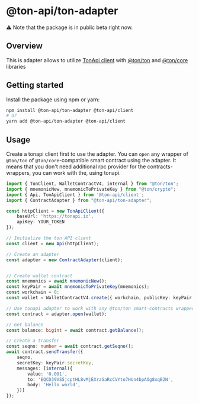 # @ton-api/ton-adapter

⚠️ Note that the package is in public beta right now.

## Overview
This is adapter allows to utilize [TonApi client](https://www.npmjs.com/package/@ton-api/client) with [@ton/ton](https://www.npmjs.com/package/@ton/ton) and [@ton/core](https://www.npmjs.com/package/@ton/core) libraries


## Getting started
Install the package using npm or yarn:

```sh
npm install @ton-api/ton-adapter @ton-api/client
# or
yarn add @ton-api/ton-adapter @ton-api/client
```

## Usage
Create a tonapi client first to use the adapter. You can `open` any wrapper of `@ton/ton` of `@ton/core`-compatible smart contract using the adapter.
It means that you don't need additional rpc provider for the contracts-wrappers, you can work with the, using tonapi.

```typescript
import { TonClient, WalletContractV4, internal } from "@ton/ton";
import { mnemonicNew, mnemonicToPrivateKey } from "@ton/crypto";
import { Api, TonApiClient } from '@ton-api/client';
import { ContractAdapter } from "@ton-api/ton-adapter";

const httpClient = new TonApiClient({
    baseUrl: 'https://tonapi.io',
    apiKey: YOUR_TOKEN
});

// Initialize the ton API client
const client = new Api(httpClient);

// Create an adapter 
const adapter = new ContractAdapter(client);


// Create wallet contract
const mnemonics = await mnemonicNew();
const keyPair = await mnemonicToPrivateKey(mnemonics);
const workchain = 0;
const wallet = WalletContractV4.create({ workchain, publicKey: keyPair.publicKey });

// Use tonapi adapter to work with any @ton/ton smart-contracts wrappers
const contract = adapter.open(wallet);

// Get balance
const balance: bigint = await contract.getBalance();

// Create a transfer
const seqno: number = await contract.getSeqno();
await contract.sendTransfer({
    seqno,
    secretKey: keyPair.secretKey,
    messages: [internal({
        value: '0.001',
        to: 'EQCD39VS5jcptHL8vMjEXrzGaRcCVYto7HUn4bpAOg8xqB2N',
        body: 'Hello world',
    })]
});
```
